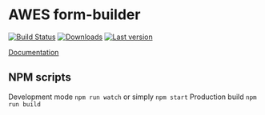 # AWES form-builder

[![Build Status](https://www.awc.wtf/packages/awes-forms/status.svg)](https://www.awes.io/) 
[![Downloads](https://www.awc.wtf/packages/awes-forms/downloads.svg)](https://www.awes.io/) 
[![Last version](https://www.awc.wtf/packages/awes-forms/version.svg)](https://www.awes.io/)

[Documentation](http://gitlab.awescode.com/awes-io/form-builder/blob/dev/docs/index.md)

## NPM scripts

Development mode `npm run watch` or simply `npm start`
Production build `npm run build`
